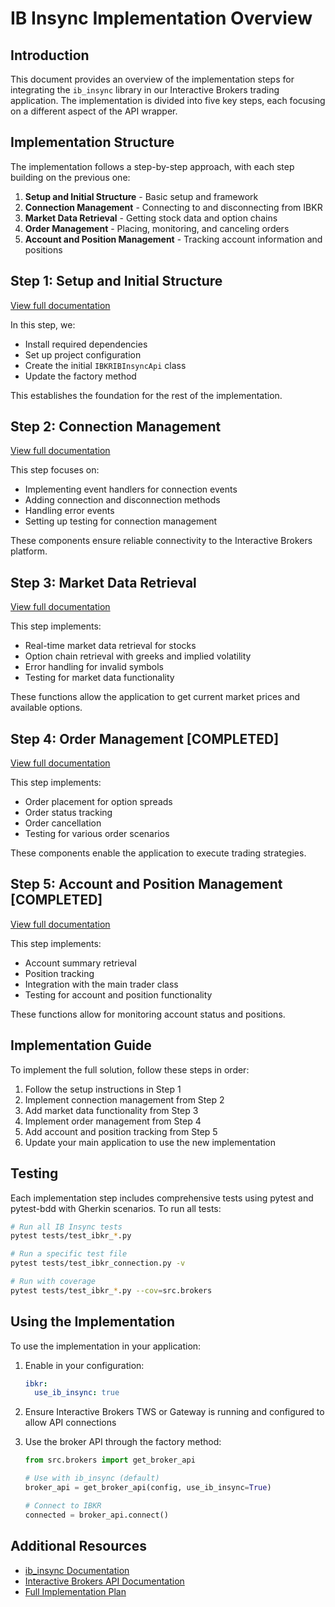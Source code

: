 # IB Insync Implementation Overview

## Introduction

This document provides an overview of the implementation steps for integrating the `ib_insync` library in our Interactive Brokers trading application. The implementation is divided into five key steps, each focusing on a different aspect of the API wrapper.

## Implementation Structure

The implementation follows a step-by-step approach, with each step building on the previous one:

1. **Setup and Initial Structure** - Basic setup and framework
2. **Connection Management** - Connecting to and disconnecting from IBKR
3. **Market Data Retrieval** - Getting stock data and option chains
4. **Order Management** - Placing, monitoring, and canceling orders
5. **Account and Position Management** - Tracking account information and positions

## Step 1: Setup and Initial Structure

[View full documentation](ib-insync-step1-setup.md)

In this step, we:
- Install required dependencies
- Set up project configuration
- Create the initial `IBKRIBInsyncApi` class
- Update the factory method

This establishes the foundation for the rest of the implementation.

## Step 2: Connection Management

[View full documentation](ib-insync-step2-connection.md)

This step focuses on:
- Implementing event handlers for connection events
- Adding connection and disconnection methods
- Handling error events
- Setting up testing for connection management

These components ensure reliable connectivity to the Interactive Brokers platform.

## Step 3: Market Data Retrieval

[View full documentation](ib-insync-step3-market-data.md)

This step implements:
- Real-time market data retrieval for stocks
- Option chain retrieval with greeks and implied volatility
- Error handling for invalid symbols
- Testing for market data functionality

These functions allow the application to get current market prices and available options.

## Step 4: Order Management [COMPLETED]

[View full documentation](ib-insync-step4-order-management.md)

This step implements:
- Order placement for option spreads
- Order status tracking
- Order cancellation
- Testing for various order scenarios

These components enable the application to execute trading strategies.

## Step 5: Account and Position Management [COMPLETED]

[View full documentation](ib-insync-step5-account-management.md)

This step implements:
- Account summary retrieval
- Position tracking
- Integration with the main trader class
- Testing for account and position functionality

These functions allow for monitoring account status and positions.

## Implementation Guide

To implement the full solution, follow these steps in order:

1. Follow the setup instructions in Step 1
2. Implement connection management from Step 2
3. Add market data functionality from Step 3
4. Implement order management from Step 4
5. Add account and position tracking from Step 5
6. Update your main application to use the new implementation

## Testing

Each implementation step includes comprehensive tests using pytest and pytest-bdd with Gherkin scenarios. To run all tests:

```bash
# Run all IB Insync tests
pytest tests/test_ibkr_*.py

# Run a specific test file
pytest tests/test_ibkr_connection.py -v

# Run with coverage
pytest tests/test_ibkr_*.py --cov=src.brokers
```

## Using the Implementation

To use the implementation in your application:

1. Enable in your configuration:
   ```yaml
   ibkr:
     use_ib_insync: true
   ```

2. Ensure Interactive Brokers TWS or Gateway is running and configured to allow API connections
3. Use the broker API through the factory method:
   ```python
   from src.brokers import get_broker_api
   
   # Use with ib_insync (default)
   broker_api = get_broker_api(config, use_ib_insync=True)
   
   # Connect to IBKR
   connected = broker_api.connect()
   ```

## Additional Resources

- [ib_insync Documentation](https://ib-insync.readthedocs.io/)
- [Interactive Brokers API Documentation](https://interactivebrokers.github.io/tws-api/)
- [Full Implementation Plan](ib-insync-plan.md) 